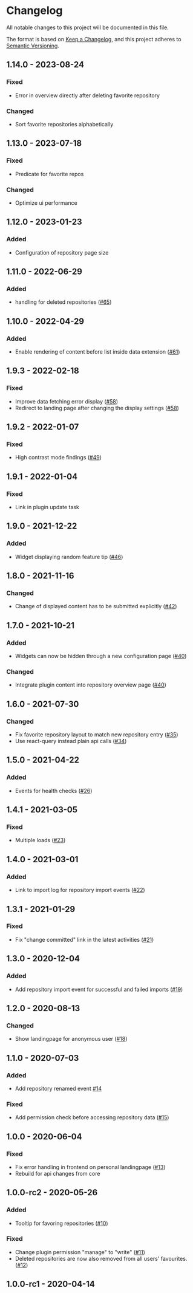 # Changelog
All notable changes to this project will be documented in this file.

The format is based on [Keep a Changelog](https://keepachangelog.com/en/1.0.0/),
and this project adheres to [Semantic Versioning](https://semver.org/spec/v2.0.0.html).

## 1.14.0 - 2023-08-24
### Fixed
- Error in overview directly after deleting favorite repository

### Changed
- Sort favorite repositories alphabetically

## 1.13.0 - 2023-07-18
### Fixed
- Predicate for favorite repos

### Changed
- Optimize ui performance

## 1.12.0 - 2023-01-23
### Added
- Configuration of repository page size

## 1.11.0 - 2022-06-29
### Added
- handling for deleted repositories ([#65](https://github.com/scm-manager/scm-landingpage-plugin/pull/65))

## 1.10.0 - 2022-04-29
### Added
- Enable rendering of content before list inside data extension ([#61](https://github.com/scm-manager/scm-landingpage-plugin/pull/61))

## 1.9.3 - 2022-02-18
### Fixed
- Improve data fetching error display ([#58](https://github.com/scm-manager/scm-landingpage-plugin/pull/58))
- Redirect to landing page after changing the display settings ([#58](https://github.com/scm-manager/scm-landingpage-plugin/pull/58))

## 1.9.2 - 2022-01-07
### Fixed
- High contrast mode findings ([#49](https://github.com/scm-manager/scm-landingpage-plugin/pull/49))

## 1.9.1 - 2022-01-04
### Fixed
- Link in plugin update task

## 1.9.0 - 2021-12-22
### Added
- Widget displaying random feature tip ([#46](https://github.com/scm-manager/scm-landingpage-plugin/pull/46))

## 1.8.0 - 2021-11-16
### Changed
- Change of displayed content has to be submitted explicitly ([#42](https://github.com/scm-manager/scm-landingpage-plugin/pull/42))

## 1.7.0 - 2021-10-21
### Added
- Widgets can now be hidden through a new configuration page ([#40](https://github.com/scm-manager/scm-landingpage-plugin/pull/40))

### Changed
- Integrate plugin content into repository overview page ([#40](https://github.com/scm-manager/scm-landingpage-plugin/pull/40))

## 1.6.0 - 2021-07-30
### Changed
- Fix favorite repository layout to match new repository entry ([#35](https://github.com/scm-manager/scm-landingpage-plugin/pull/35))
- Use react-query instead plain api calls ([#34](https://github.com/scm-manager/scm-landingpage-plugin/pull/34))

## 1.5.0 - 2021-04-22
### Added
- Events for health checks ([#26](https://github.com/scm-manager/scm-landingpage-plugin/pull/26))

## 1.4.1 - 2021-03-05
### Fixed
- Multiple loads ([#23](https://github.com/scm-manager/scm-landingpage-plugin/pull/23))

## 1.4.0 - 2021-03-01
### Added
- Link to import log for repository import events ([#22](https://github.com/scm-manager/scm-landingpage-plugin/pull/22))

## 1.3.1 - 2021-01-29
### Fixed
- Fix "change committed" link in the latest activities ([#21](https://github.com/scm-manager/scm-landingpage-plugin/pull/21))

## 1.3.0 - 2020-12-04
### Added
- Add repository import event for successful and failed imports ([#19](https://github.com/scm-manager/scm-landingpage-plugin/pull/19))

## 1.2.0 - 2020-08-13
### Changed
- Show landingpage for anonymous user ([#18](https://github.com/scm-manager/scm-landingpage-plugin/pull/18))

## 1.1.0 - 2020-07-03
### Added
- Add repository renamed event [#14](https://github.com/scm-manager/scm-landingpage-plugin/pull/14)

### Fixed
- Add permission check before accessing repository data ([#15](https://github.com/scm-manager/scm-landingpage-plugin/pull/15))

## 1.0.0 - 2020-06-04
### Fixed
- Fix error handling in frontend on personal landingpage ([#13](https://github.com/scm-manager/scm-landingpage-plugin/pull/13))
- Rebuild for api changes from core

## 1.0.0-rc2 - 2020-05-26
### Added
- Tooltip for favoring repositories ([#10](https://github.com/scm-manager/scm-landingpage-plugin/pull/10))

### Fixed
- Change plugin permission "manage" to "write" ([#11](https://github.com/scm-manager/scm-landingpage-plugin/pull/11))
- Deleted repositories are now also removed from all users' favourites. ([#12](https://github.com/scm-manager/scm-landingpage-plugin/pull/12))

## 1.0.0-rc1 - 2020-04-14
